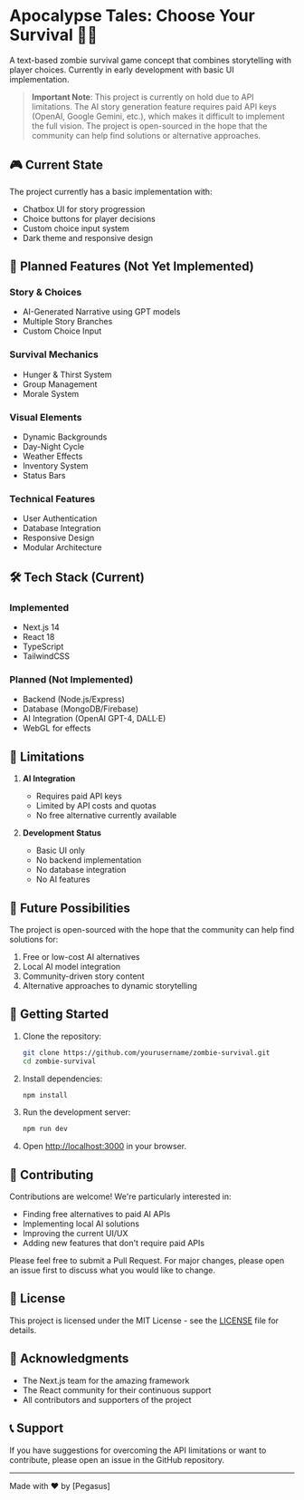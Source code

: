 # Apocalypse Tales: Choose Your Survival 🧟‍♂️

A text-based zombie survival game concept that combines storytelling with player choices. Currently in early development with basic UI implementation.

> **Important Note**: This project is currently on hold due to API limitations. The AI story generation feature requires paid API keys (OpenAI, Google Gemini, etc.), which makes it difficult to implement the full vision. The project is open-sourced in the hope that the community can help find solutions or alternative approaches.

## 🎮 Current State

The project currently has a basic implementation with:
- Chatbox UI for story progression
- Choice buttons for player decisions
- Custom choice input system
- Dark theme and responsive design

## 🚀 Planned Features (Not Yet Implemented)

### Story & Choices
- AI-Generated Narrative using GPT models
- Multiple Story Branches
- Custom Choice Input

### Survival Mechanics
- Hunger & Thirst System
- Group Management
- Morale System

### Visual Elements
- Dynamic Backgrounds
- Day-Night Cycle
- Weather Effects
- Inventory System
- Status Bars

### Technical Features
- User Authentication
- Database Integration
- Responsive Design
- Modular Architecture

## 🛠️ Tech Stack (Current)

### Implemented
- Next.js 14
- React 18
- TypeScript
- TailwindCSS

### Planned (Not Implemented)
- Backend (Node.js/Express)
- Database (MongoDB/Firebase)
- AI Integration (OpenAI GPT-4, DALL·E)
- WebGL for effects

## 🚧 Limitations

1. **AI Integration**
   - Requires paid API keys
   - Limited by API costs and quotas
   - No free alternative currently available

2. **Development Status**
   - Basic UI only
   - No backend implementation
   - No database integration
   - No AI features

## 🔮 Future Possibilities

The project is open-sourced with the hope that the community can help find solutions for:
1. Free or low-cost AI alternatives
2. Local AI model integration
3. Community-driven story content
4. Alternative approaches to dynamic storytelling

## 🚀 Getting Started

1. Clone the repository:
   ```bash
   git clone https://github.com/yourusername/zombie-survival.git
   cd zombie-survival
   ```

2. Install dependencies:
   ```bash
   npm install
   ```

3. Run the development server:
   ```bash
   npm run dev
   ```

4. Open [http://localhost:3000](http://localhost:3000) in your browser.

## 🤝 Contributing

Contributions are welcome! We're particularly interested in:
- Finding free alternatives to paid AI APIs
- Implementing local AI solutions
- Improving the current UI/UX
- Adding new features that don't require paid APIs

Please feel free to submit a Pull Request. For major changes, please open an issue first to discuss what you would like to change.

## 📝 License

This project is licensed under the MIT License - see the [LICENSE](LICENSE) file for details.

## 🙏 Acknowledgments

- The Next.js team for the amazing framework
- The React community for their continuous support
- All contributors and supporters of the project

## 📞 Support

If you have suggestions for overcoming the API limitations or want to contribute, please open an issue in the GitHub repository.

---

Made with ❤️ by [Pegasus] 
